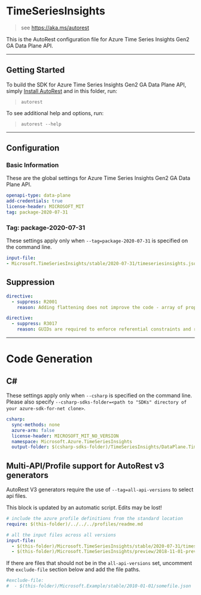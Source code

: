 
# TimeSeriesInsights

> see https://aka.ms/autorest

This is the AutoRest configuration file for Azure Time Series Insights Gen2 GA Data Plane API.

---

## Getting Started

To build the SDK for Azure Time Series Insights Gen2 GA Data Plane API, simply [Install AutoRest](https://aka.ms/autorest/install) and in this folder, run:

> `autorest`

To see additional help and options, run:

> `autorest --help`
---

## Configuration

### Basic Information

These are the global settings for Azure Time Series Insights Gen2 GA Data Plane API.

``` yaml
openapi-type: data-plane
add-credentials: true
license-header: MICROSOFT_MIT
tag: package-2020-07-31
```

### Tag: package-2020-07-31

These settings apply only when `--tag=package-2020-07-31` is specified on the command line.

``` yaml $(tag) == 'package-2020-07-31'
input-file:
- Microsoft.TimeSeriesInsights/stable/2020-07-31/timeseriesinsights.json
```

## Suppression

``` yaml
directive:
  - suppress: R2001
    reason: Adding flattening does not improve the code - array of properties is not supported by flattening. See https://github.com/Azure/oav/issues/416
```

``` yaml
directive:
  - suppress: R3017
    reason: GUIDs are required to enforce referential constraints and reduce number of updates.
```

---
# Code Generation

## C#

These settings apply only when `--csharp` is specified on the command line.
Please also specify `--csharp-sdks-folder=<path to "SDKs" directory of your azure-sdk-for-net clone>`.

``` yaml $(csharp)
csharp:
  sync-methods: none
  azure-arm: false
  license-header: MICROSOFT_MIT_NO_VERSION
  namespace: Microsoft.Azure.TimeSeriesInsights
  output-folder: $(csharp-sdks-folder)/TimeSeriesInsights/DataPlane.TimeSeriesInsights/Generated
```

## Multi-API/Profile support for AutoRest v3 generators 

AutoRest V3 generators require the use of `--tag=all-api-versions` to select api files.

This block is updated by an automatic script. Edits may be lost!

``` yaml $(tag) == 'all-api-versions' /* autogenerated */
# include the azure profile definitions from the standard location
require: $(this-folder)/../../../profiles/readme.md

# all the input files across all versions
input-file:
  - $(this-folder)/Microsoft.TimeSeriesInsights/stable/2020-07-31/timeseriesinsights.json
  - $(this-folder)/Microsoft.TimeSeriesInsights/preview/2018-11-01-preview/timeseriesinsights.json

```

If there are files that should not be in the `all-api-versions` set, 
uncomment the  `exclude-file` section below and add the file paths.

``` yaml $(tag) == 'all-api-versions'
#exclude-file: 
#  - $(this-folder)/Microsoft.Example/stable/2010-01-01/somefile.json
```

